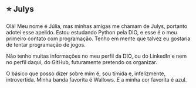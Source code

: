 ## ⭐ Julys 

Olá! Meu nome é Júlia, mas minhas amigas me chamam de Julys, portanto adotei esse apelido. Estou estudando Python pela DIO, e esse é o meu primeiro contato com programação. Tenho em mente que talvez eu gostaria de tentar programação de jogos.

Não tenho muitas informações no meu perfil da DIO, ou do LinkedIn e nem no perfil daqui, do GitHub, futuramente pretendo os organizar. 

O básico que posso dizer sobre mim é, sou tímida e, infelizmente, introvertida. Minha banda favorita é Wallows. E a minha cor favorita é azul. 
